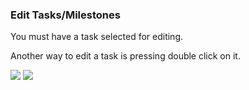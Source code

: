 ### Edit Tasks/Milestones ###

You must have a task selected for editing.

Another way to edit a task is pressing double click on it.

<img src='http://projectforce.googlecode.com/svn/wiki/images/New/Gantt 6.png' />

<img src='http://projectforce.googlecode.com/svn/wiki/images/New/Gantt 7.PNG' />